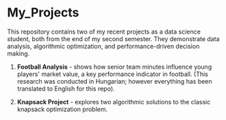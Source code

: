 # My_Projects
This repository contains two of my recent projects as a data science student, both from the end of my second semester. They demonstrate data analysis, algorithmic optimization, and performance-driven decision making.

1. **Football Analysis** - shows how senior team minutes influence young players' market value, a key performance indicator in football. (This research was conducted in Hungarian; however everything has been translated to English for this repo).

2. **Knapsack Project** - explores two algorithmic solutions to the classic knapsack optimization problem.

